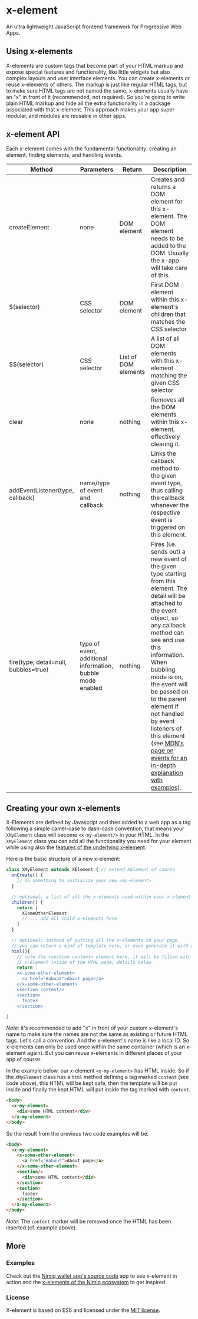 # x-element

An ultra lightweight JavaScript frontend framework for Progressive Web Apps.

## Using x-elements

X-elements are custom tags that become part of your HTML markup and expose special features and functionality, like little widgets but also complex layouts and user interface elements. You can create x-elements or reuse x-elements of others. The markup is just like regular HTML tags, but to make sure HTML tags are not named the same, x-elements usually have an "x" in front of it (recommended, not required). So you're going to write plain HTML markup and hide all the extra functionality in a package associated with that x-element. This approach makes your app super modular, and modules are reusable in other apps.

## x-element API
Each x-element comes with the fundamental functionality: creating an element, finding elements, and handling events.

Method                           | Parameters   | Return               | Description
---------------------------------|--------------|----------------------|-----------------------
createElement                    | none         | DOM element          | Creates and returns a DOM element for this x-element. The DOM element needs to be added to the DOM. Usually the x-app will take care of this.
$(selector)                      | CSS selector | DOM element          | First DOM element within this x-element's children that matches the CSS selector
$$(selector)                     | CSS selector | List of DOM elements | A list of all DOM elements with this x-element matching the given CSS selector
clear                            | none         | nothing              | Removes all the DOM elements within this x-element, effectively clearing it.
addEventListener(type, callback) | name/type of event and callback | nothing | Links the callback method to the given event type, thus calling the callback whenever the respective event is triggered on this element.
fire(type, detail=null, bubbles=true) | type of event, additional information, bubble mode enabled | nothing | Fires (i.e. sends out) a new event of the given type starting from this element. The detail will be attached to the event object, so any callback method can see and use this information. When bubbling mode is on, the event will be passed on to the parent element if not handled by event listeners of this element (see [MDN's page on events for an in-depth explanation with examples](https://developer.mozilla.org/en-US/docs/Learn/JavaScript/Building_blocks/Events)).


## Creating your own x-elements

X-Elements are defined by Javascript and then added to a web app as a tag following a simple camel-case to dash-case convention, that means your `XMyElement` class will become `<x-my-element/>` in your HTML. In the `XMyElement` class you can add all the functionality you need for your element while using also the [features of the underlying x-element](#x-element-api).

Here is the basic structure of a new x-element:

```javascript
class XMyElement extends XElement { // extend XElement of course
  onCreate() {
    // do something to initialize your new <my-element>
  }

  // optional; a list of all the x-elements used within your x-element
  children() {
    return [
      XSomeOtherElement,
      // ... add all child x-elements here
    ]
  }

  // optional; instead of putting all the x-elements in your page,
  // you can return a kind of template here, or even generate it with a script
  html(){
    // note the <section content> element here, it will be filled with the HTML content of your
    // x-element inside of the HTML page; details below
    return `
    <x-some-other-element>
      <a href="#about">About page</a>
    </x-some-other-element>
    <section content/>
    <section>
      footer
    </section>

}
```

*Note:* it's recommended to add "x" in front of your custom x-element's name to make sure the names are not the same as existing or future HTML tags. Let's call a convention. And the x-element's name is like a local ID. So x-elements can only be used once within the same container (which is an x-element again). But you can reuse x-elements in different places of your app of course.

In the example below, our x-element `<x-my-element>` has HTML inside. So if the `XMyElement` class has a `html` method defining a tag marked `content` (see code above), this HTML will be kept safe, then the template will be put inside and finally the kept HTML will put inside the tag marked with `content`.

```html
<body>
  <x-my-element>
    <div>some HTML content</div>
  </x-my-element>
</body>
```

So the result from the previous two code examples will be:

```html
<body>
  <x-my-element>
    <x-some-other-element>
      <a href="#about">About page</a>
    </x-some-other-element>
    <section/>
      <div>some HTML content</div>
    </section>
    <section>
      footer
    </section>
  </x-my-element>
</body>
```

*Note:* The `content` marker will be removed once the HTML has been inserted (cf. example above).

## More

### Examples

Check out the [Nimiq wallet app's source code](https://github.com/nimiq/wallet) app to see x-element in action and the [x-elements of the Nimiq ecosystem](https://github.com/nimiq/nimiq-elements) to get inspired.

### License
X-element is based on ES6 and licensed under the [MIT license](./LICENSE).

